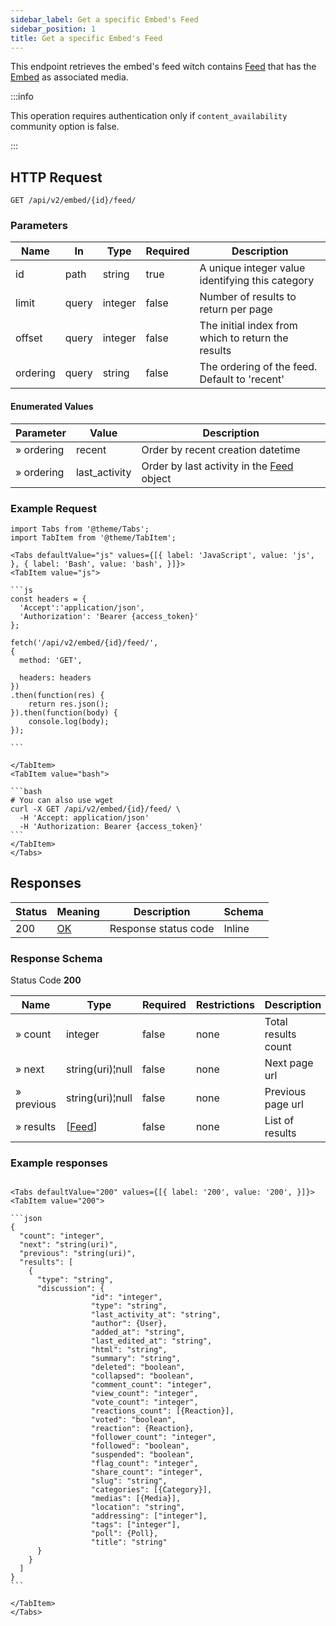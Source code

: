 ```yaml
---
sidebar_label: Get a specific Embed's Feed
sidebar_position: 1
title: Get a specific Embed's Feed
---
```


This endpoint retrieves the embed's feed witch contains [Feed](/docs/apireference/v2/schemas/feed) that has the [Embed](/docs/apireference/v2/schemas/embed) as associated media.

:::info

This operation requires authentication only if `content_availability` community option is false.

:::


## HTTP Request

`GET /api/v2/embed/{id}/feed/`

### Parameters

|Name|In|Type|Required| Description                                        |
|---|---|---|---|----------------------------------------------------|
|id|path|string|true| A unique integer value identifying this category   |
|limit|query|integer|false| Number of results to return per page               |
|offset|query|integer|false| The initial index from which to return the results |
|ordering|query|string|false| The ordering of the feed. Default to 'recent'      |

#### Enumerated Values

|Parameter|Value|Description|
|---|---|---|
|» ordering|recent|Order by recent creation datetime|
|» ordering|last_activity|Order by last activity in the [Feed](/docs/apireference/v2/schemas/feed) object|

### Example Request

````mdx-code-block
import Tabs from '@theme/Tabs';
import TabItem from '@theme/TabItem';

<Tabs defaultValue="js" values={[{ label: 'JavaScript', value: 'js', }, { label: 'Bash', value: 'bash', }]}>
<TabItem value="js">

```js
const headers = {
  'Accept':'application/json',
  'Authorization': 'Bearer {access_token}'
};

fetch('/api/v2/embed/{id}/feed/',
{
  method: 'GET',

  headers: headers
})
.then(function(res) {
    return res.json();
}).then(function(body) {
    console.log(body);
});

```

</TabItem>
<TabItem value="bash">

```bash
# You can also use wget
curl -X GET /api/v2/embed/{id}/feed/ \
  -H 'Accept: application/json'
  -H 'Authorization: Bearer {access_token}'
```
</TabItem>
</Tabs>
````

## Responses

|Status|Meaning|Description|Schema|
|---|---|---|---|
|200|[OK](https://tools.ietf.org/html/rfc7231#section-6.3.1)|Response status code|Inline|

### Response Schema

Status Code **200**

|Name|Type|Required|Restrictions|Description|
|---|---|---|---|---|
|» count|integer|false|none|Total results count|
|» next|string(uri)¦null|false|none|Next page url|
|» previous|string(uri)¦null|false|none|Previous page url|
|» results|[[Feed](/docs/apireference/v2/schemas/feed)]|false|none|List of results|

### Example responses


````mdx-code-block

<Tabs defaultValue="200" values={[{ label: '200', value: '200', }]}>
<TabItem value="200">

```json
{
  "count": "integer",
  "next": "string(uri)",
  "previous": "string(uri)",
  "results": [
    {
      "type": "string",
      "discussion": {
                  "id": "integer",
                  "type": "string",
                  "last_activity_at": "string",
                  "author": {User},
                  "added_at": "string",
                  "last_edited_at": "string",
                  "html": "string",
                  "summary": "string",
                  "deleted": "boolean",
                  "collapsed": "boolean",
                  "comment_count": "integer",
                  "view_count": "integer",
                  "vote_count": "integer",
                  "reactions_count": [{Reaction}],
                  "voted": "boolean",
                  "reaction": {Reaction},
                  "follower_count": "integer",
                  "followed": "boolean",
                  "suspended": "boolean",
                  "flag_count": "integer",
                  "share_count": "integer",
                  "slug": "string",
                  "categories": [{Category}],
                  "medias": [{Media}],
                  "location": "string",
                  "addressing": ["integer"],
                  "tags": ["integer"],
                  "poll": {Poll},
                  "title": "string"
      }
    }
  ]
}
```

</TabItem>
</Tabs>
````




